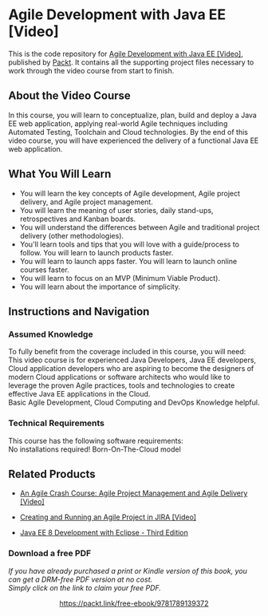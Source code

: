 # Agile Development with Java EE [Video]
This is the code repository for [Agile Development with Java EE [Video]](https://www.packtpub.com/application-development/agile-development-java-ee-video?utm_source=github&utm_medium=repository&utm_campaign=9781789139372), published by [Packt](https://www.packtpub.com/?utm_source=github). It contains all the supporting project files necessary to work through the video course from start to finish.
## About the Video Course
In this course, you will learn to conceptualize, plan, build and deploy a Java EE web application, applying real-world Agile techniques including Automated Testing, Toolchain and Cloud technologies. By the end of this video course, you will have experienced the delivery of a functional Java EE web application.

<H2>What You Will Learn</H2>
<DIV class=book-info-will-learn-text>
<UL>
<LI>You will learn the key concepts of Agile development, Agile project delivery, and Agile project management. 
<LI>You will learn the meaning of user stories, daily stand-ups, retrospectives and Kanban boards. 
<LI>You will understand the differences between Agile and traditional project delivery (other methodologies). 
<LI>You'll learn tools and tips that you will love with a guide/process to follow. You will learn to launch products faster. 
<LI>You will learn to launch apps faster. You will learn to launch online courses faster.&nbsp; 
<LI>You will learn to focus on an MVP (Minimum Viable Product).&nbsp; 
<LI>You will learn about the importance of simplicity. </LI></UL></DIV>

## Instructions and Navigation
### Assumed Knowledge
To fully benefit from the coverage included in this course, you will need:<br/>
This video course is for experienced Java Developers, Java EE developers, Cloud application developers who are aspiring to become the designers of modern Cloud applications or software architects who would like to leverage the proven Agile practices, tools and technologies to create effective Java EE applications in the Cloud.<br/>
Basic Agile Development, Cloud Computing and DevOps Knowledge helpful.
### Technical Requirements
This course has the following software requirements:<br/>
No installations required! Born-On-The-Cloud model

## Related Products
* [An Agile Crash Course: Agile Project Management and Agile Delivery [Video]](https://www.packtpub.com/application-development/agile-crash-course-agile-project-management-and-agile-delivery-video?utm_source=github&utm_medium=repository&utm_campaign=9781789533415)

* [Creating and Running an Agile Project in JIRA [Video]](https://www.packtpub.com/application-development/creating-and-running-agile-project-jira-video?utm_source=github&utm_medium=repository&utm_campaign=9781788835695)

* [Java EE 8 Development with Eclipse - Third Edition](https://www.packtpub.com/application-development/java-ee-8-development-eclipse-third-edition?utm_source=github&utm_medium=repository&utm_campaign=9781788833776)

### Download a free PDF

 <i>If you have already purchased a print or Kindle version of this book, you can get a DRM-free PDF version at no cost.<br>Simply click on the link to claim your free PDF.</i>
<p align="center"> <a href="https://packt.link/free-ebook/9781789139372">https://packt.link/free-ebook/9781789139372 </a> </p>